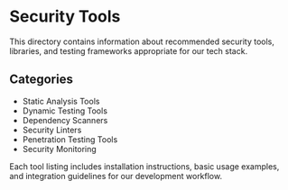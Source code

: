 # Security Tools

This directory contains information about recommended security tools, libraries, and testing frameworks appropriate for our tech stack.

## Categories

- Static Analysis Tools
- Dynamic Testing Tools
- Dependency Scanners
- Security Linters
- Penetration Testing Tools
- Security Monitoring

Each tool listing includes installation instructions, basic usage examples, and integration guidelines for our development workflow.